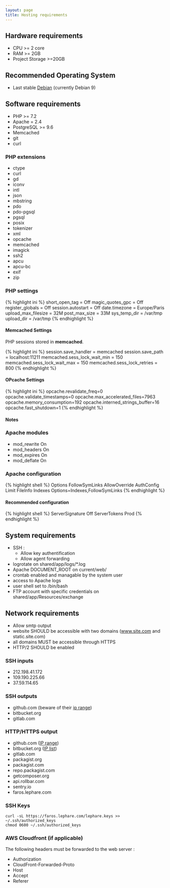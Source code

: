 ```yaml
---
layout: page
title: Hosting requirements
---
```


## Hardware requirements

 * CPU >= 2 core
 * RAM >= 2GB
 * Project Storage >=20GB

## Recommended Operating System

 * Last stable [Debian](https://www.debian.org) (currently Debian 9)

## Software requirements

 - PHP >= 7.2
 - Apache = 2.4
 - PostgreSQL >= 9.6
 - Memcached
 - git
 - curl

### PHP extensions

   * ctype
   * curl
   * gd
   * iconv
   * intl
   * json
   * mbstring
   * pdo
   * pdo-pgsql
   * pgsql
   * posix
   * tokenizer
   * xml
   * opcache
   * memcached
   * imagick
   * ssh2
   * apcu
   * apcu-bc
   * exif
   * zip

### PHP settings

{% highlight ini %}
short_open_tag = Off
magic_quotes_gpc = Off
register_globals = Off
session.autostart = Off
date.timezone = Europe/Paris
upload_max_filesize = 32M
post_max_size = 33M
sys_temp_dir = /var/tmp
upload_dir = /var/tmp
{% endhighlight %}

#### Memcached Settings

PHP sessions stored in **memcached**.

{% highlight ini %}
session.save_handler = memcached
session.save_path = localhost:11211
memcached.sess_lock_wait_min = 150
memcached.sess_lock_wait_max = 150
memcached.sess_lock_retries = 800
{% endhighlight %}

#### OPcache Settings

{% highlight ini %}
opcache.revalidate_freq=0
opcache.validate_timestamps=0
opcache.max_accelerated_files=7963
opcache.memory_consumption=192
opcache.interned_strings_buffer=16
opcache.fast_shutdown=1
{% endhighlight %}

#### Notes

### Apache modules

   * mod_rewrite On
   * mod_headers On
   * mod_expires On
   * mod_deflate On

### Apache configuration

{% highlight shell %}
Options FollowSymLinks
AllowOverride AuthConfig Limit FileInfo Indexes Options=Indexes,FollowSymLinks
{% endhighlight %}

#### Recommended configuration

{% highlight shell %}
ServerSignature Off
ServerTokens Prod
{% endhighlight %}

## System requirements

 - SSH :
   * Allow key authentification
   * Allow agent forwarding
 - logrotate on shared/app/logs/*.log
 - Apache DOCUMENT_ROOT on current/web/
 - crontab enabled and managable by the system user
 - access to Apache logs
 - user shell set to /bin/bash
 - FTP account with specific credentials on shared/app/Resources/exchange

## Network requirements

 * Allow smtp output
 * website SHOULD be accessible with two domains (www.site.com and static.site.com)
 * all domains MUST be accessible through HTTPS
 * HTTP/2 SHOULD be enabled

### SSH inputs

 * 212.198.41.172
 * 109.190.225.66
 * 37.59.114.65

### SSH outputs

 * github.com (beware of their [ip range](https://help.github.com/articles/what-ip-addresses-does-github-use-that-i-should-whitelist))
 * bitbucket.org
 * gitlab.com

### HTTP/HTTPS output

 * github.com ([IP range](https://help.github.com/articles/what-ip-addresses-does-github-use-that-i-should-whitelist))
 * bitbucket.org ([IP list](https://confluence.atlassian.com/bitbucket/what-are-the-bitbucket-cloud-ip-addresses-i-should-use-to-configure-my-corporate-firewall-343343385.html))
 * gitlab.com
 * packagist.org
 * packagist.com
 * repo.packagist.com
 * getcomposer.org
 * api.rollbar.com
 * sentry.io
 * faros.lephare.com

### SSH Keys

```shell
curl -sL https://faros.lephare.com/lephare.keys >> ~/.ssh/authorized_keys
chmod 0600 ~/.ssh/authorized_keys
```
### AWS Cloudfront (if applicable)

The following headers must be forwarded to the web server :

 * Authorization
 * CloudFront-Forwarded-Proto
 * Host
 * Accept
 * Referer

